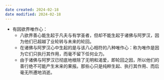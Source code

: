 ```yaml
---
date created: 2024-02-18
date modified: 2024-02-18
---
```

- 有因欲界唯作心：
    - 八欲界善心能生起于凡夫与有学圣者，但却不能生起于诸佛与阿罗汉，因为他们已超越了业轮转与未来的轮回。
    - 在诸佛与阿罗汉心中生起的是与该八心相符的八种唯作心：称为唯作是因为它们只执行其作用，而毫不留下任何业力。
    - 由于诸佛与阿罗汉已彻底地根除了无明和渴爱，即轮回之因，所以他们的善行绝不可能产生末来的果报。那些心只是纯粹生起、执行其作用、而后毫无所遷地消逝。
